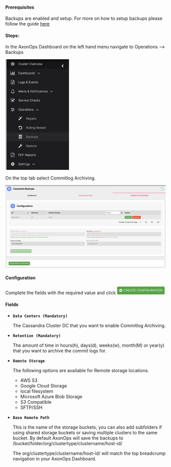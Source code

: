 #### Prerequisites

Backups are enabled and setup. For more on how to setup backups please follow the guide [here](/docs/operations/cassandra/backup/overview/)

#### Steps:

In the AxonOps Dashboard on the left hand menu navigate to Operations --> Backups

<img src="/docs/pitr/pitr_left_backup.png" width="200">

On the top tab select Commitlog Archiving.

<img src="/docs/pitr/pitr_top_commitlog.png" width="700">

#### Configuration

Complete the fields with the required value and click <img src="/docs/pitr/create_configuration.png" width="150">

#### Fields 

- **```Data Centers (Mandatory)```**
    
    The Cassandra Cluster DC that you want to enable Commitlog Archiving.

- **```Retention (Mandatory)```**
    
    The amount of time in hours(h), days(d), weeks(w), month(M) or year(y) that you want to archive the commit logs for.

- **```Remote Storage```**

    The following options are available for Remote storage locations.

    - AWS S3
    - Google Cloud Storage
    - local filesystem
    - Microsoft Azure Blob Storage
    - S3 Compatible
    - SFTP/SSH
    
- **```Base Remote Path```**

    This is the name of the storage buckets, you can also add subfolders if using shared storage buckets or saving multiple clusters to the same bucket. By default AxonOps will save the backups to /bucket/folder/org/clustertype/clustername/host-id/

    The org/clustertype/clustername/host-id/ will match the top breadcrump navigation in your AxonOps Dashboard.

